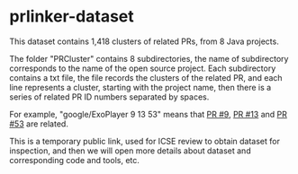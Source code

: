 # prlinker-dataset
This dataset contains 1,418 clusters of related PRs, from 8 Java projects.

The folder "PRCluster" contains 8 subdirectories, the name of subdirectory corresponds to the name of the open source project. Each subdirectory contains a txt file, the file records the clusters of the related PR, and each line represents a cluster, starting with the project name, then there is a series of related PR ID numbers separated by spaces.

For example, "google/ExoPlayer 9 13 53" means that [PR #9](https://github.com/google/ExoPlayer/pull/9), [PR #13](https://github.com/google/ExoPlayer/pull/13) and [PR #53](https://github.com/google/ExoPlayer/pull/53) are related.

This is a temporary public link, used for ICSE review to obtain dataset for inspection, 
and then we will open more details about dataset and corresponding code and tools, etc.


